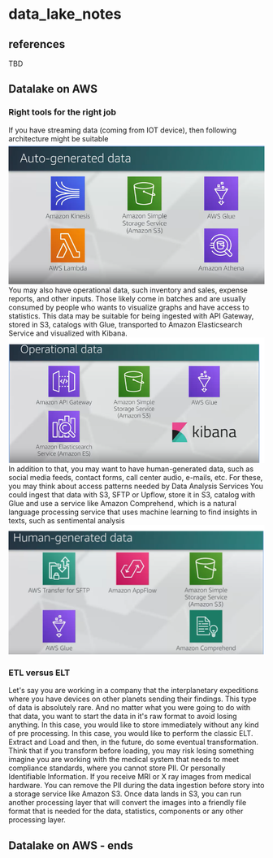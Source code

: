 # data_lake_notes
## references
TBD

## Datalake on AWS

### Right tools for the right job
If you have streaming data (coming from IOT device), then following architecture might be suitable
![](images/auto_gen_data.PNG)
You may also have operational data, such inventory and sales, expense reports, and other inputs. Those likely come in batches and are usually consumed by people who wants to visualize graphs and have access to statistics. This data may be suitable for being ingested with API Gateway, stored in S3, catalogs with Glue, transported to Amazon Elasticsearch Service and visualized with Kibana.
![](images/operational_data.PNG)
In addition to that, you may want to have human-generated data, such as social media feeds, contact forms, call center audio, e-mails, etc. For these, you may think about access patterns needed by Data Analysis Services
 You could ingest that data with S3, SFTP or Upflow, store it in S3, catalog with Glue and use a service like Amazon Comprehend, which is a natural language processing service that uses machine learning to find insights in texts, such as sentimental analysis
![](images/human_gen_data.PNG) 
### ETL versus ELT
Let's say you are working in a company that the interplanetary expeditions where you have devices on other planets sending their findings. This type of data is absolutely rare. And no matter what you were going to do with that data, you want to start the data in it's raw format to avoid losing anything. In this case, you would like to store immediately without any kind of pre processing. In this case, you would like to perform the classic ELT. Extract and Load and then, in the future, do some eventual transformation. Think that if you transform before loading, you may risk losing something
<br>
imagine you are working with the medical system that needs to meet compliance standards, where you cannot store PII. Or personally Identifiable Information. If you receive MRI or X ray images from medical hardware. You can remove the PII during the data ingestion before story into a storage service like Amazon S3. Once data lands in S3, you can run another processing layer that will convert the images into a friendly file format that is needed for the data, statistics, components or any other processing layer.
## Datalake on AWS - ends


